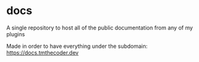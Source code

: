 # docs

A single repository to host all of the public documentation from any of my plugins

Made in order to have everything under the subdomain: https://docs.tmthecoder.dev
